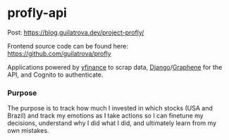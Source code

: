# profly-api

Post: https://blog.guilatrova.dev/project-profly/

Frontend source code can be found here: https://github.com/guilatrova/profly

Applications powered by [yfinance](https://github.com/ranaroussi/yfinance) to scrap data, [Django](https://www.djangoproject.com/)/[Graphene](https://docs.graphene-python.org/projects/django/en/latest/) for the API, and Cognito to authenticate.

### Purpose

The purpose is to track how much I invested in which stocks (USA and Brazil) and track my emotions as I take actions so I can finetune my decisions, understand why I did what I did, and ultimately learn from my own mistakes.
